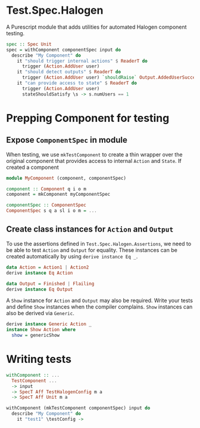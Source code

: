 # Test.Spec.Halogen

A Purescript module that adds utilities for automated Halogen component testing.

```haskell
spec :: Spec Unit
spec = withComponent componentSpec input do
  describe "My Component" do
    it "should trigger internal actions" $ ReaderT do
      trigger (Action.AddUser user)
    it "should detect outputs" $ ReaderT do
      trigger (Action.AddUser user) `shouldRaise` Output.AddedUserSuccessfully
    it "can provide access to state" $ ReaderT do
      trigger (Action.AddUser user)
      stateShouldSatisfy \s -> s.numUsers == 1
```

# Prepping Component for testing

## Expose `ComponentSpec` in module

When testing, we use `mkTestComponent` to create a thin wrapper over the original component that provides access to internal `Action` and `State`. If  created a component

```haskell
module MyComponent (component, componentSpec)

component :: Component q i o m
component = mkComponent myComponentSpec

componentSpec :: ComponentSpec 
ComponentSpec s q a sl i o m = ...
```


## Create class instances for `Action` and `Output`
To use the assertions defined in `Test.Spec.Halogen.Assertions`, we need to be able to test `Action` and `Output` for equality. These instances can be created automatically by using `derive instance Eq _`.

```haskell
data Action = Action1 | Action2
derive instance Eq Action

data Output = Finished | Flailing
derive instance Eq Output
```

A `Show` instance for `Action` and `Output` may also be required. Write your tests and define `Show` instances when the compiler complains. `Show` instances can also be derived via `Generic`.

```haskell
derive instance Generic Action _
instance Show Action where
  show = genericShow
```

# Writing tests

```haskell
withComponent :: ...
  TestComponent ...
  -> input
  -> SpecT Aff TestHalogenConfig m a
  -> SpecT Aff Unit m a
```


```haskell
withComponent (mkTestComponent componentSpec) input do
  describe "My Component" do
    it "test1" \testConfig ->
      


```
